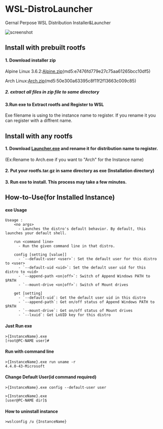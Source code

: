 # WSL-DistroLauncher
Gernal Perpose WSL Distribution Installer&Launcher

![screenshot](https://raw.githubusercontent.com/wiki/yuk7/WSL-DistroLauncher/img/Arch_Alpine_Ubuntu.png)

## Install with prebuilt rootfs
#### 1. Download installer zip
Alpine Linux 3.6.2:[Alpine.zip](https://github.com/yuk7/WSL-DistroLauncher/releases/download/17112101/Alpine.zip)(md5:e7476fd779e27c75aa61265bcc10df5)

Arch Linux:[Arch.zip](https://github.com/yuk7/WSL-DistroLauncher/releases/download/17112100/Arch.zip)(md5:50e300a63395c8f11f2f13663c009c85)

##### 2. extract all files in zip file to same directory

#### 3.Run exe to Extract rootfs and Register to WSL
Exe filename is using to the instance name to register.
If you rename it you can register with a diffrent name.


## Install with any rootfs
#### 1. Download [Launcher.exe](https://github.com/yuk7/WSL-DistroLauncher/releases/download/17112100/Launcher.exe) and rename it for distribution name to register.
(Ex:Rename to Arch.exe if you want to "Arch" for the Instance name)
#### 2. Put your rootfs.tar.gz in same directory as exe (Installation directory)
#### 3. Run exe to install. This process may take a few minutes.


## How-to-Use(for Installed Instance)
#### exe Usage
```dos
Useage :
    <no args>
      - Launches the distro's default behavior. By default, this launches your default shell.

    run <command line>
      - Run the given command line in that distro.

    config [setting [value]]
      - `--default-user <user>`: Set the default user for this distro to <user>
      - `--default-uid <uid>`: Set the default user uid for this distro to <uid>
      - `--append-path <on|off>`: Switch of Append Windows PATH to $PATH
      - `--mount-drive <on|off>`: Switch of Mount drives

    get [setting]
      - `--default-uid`: Get the default user uid in this distro
      - `--append-path`: Get on/off status of Append Windows PATH to $PATH
      - `--mount-drive`: Get on/off status of Mount drives
      - `--lxuid`: Get LxUID key for this distro
```


#### Just Run exe
```dos
>{InstanceName}.exe
[root@PC-NAME user]#
```

#### Run with command line
```dos
>{InstanceName}.exe run uname -r
4.4.0-43-Microsoft

```

#### Change Default User(id command required)
```dos
>{InstanceName}.exe config --default-user user

>{InstanceName}.exe
[user@PC-NAME dir]$
```


#### How to uninstall instance
```dos
>wslconfig /u {InstanceName}

```
